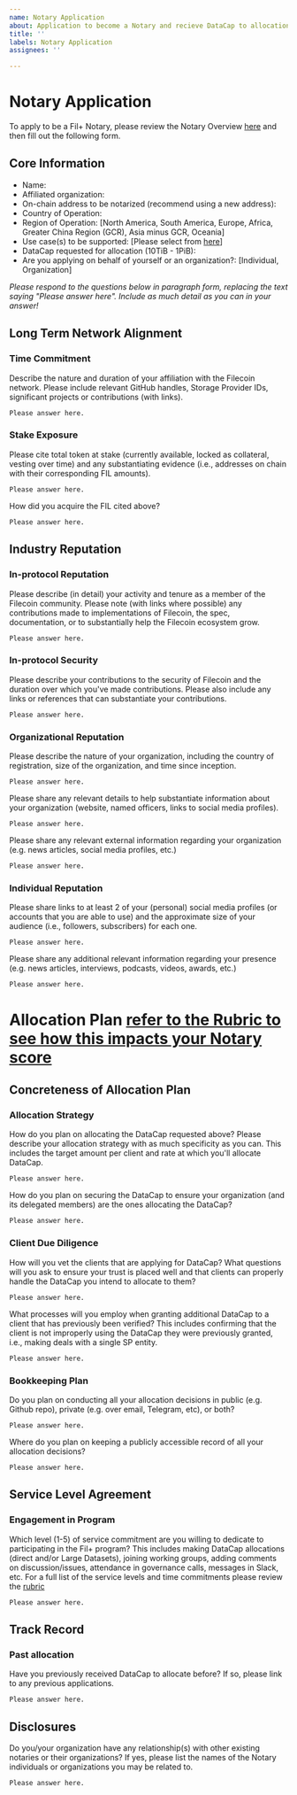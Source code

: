 ```yaml
---
name: Notary Application
about: Application to become a Notary and recieve DataCap to allocation (both new and existing notaries should fill this out)
title: ''
labels: Notary Application
assignees: ''

---
```

# Notary Application

To apply to be a Fil+ Notary, please review the Notary Overview [here](https://github.com/filecoin-project/notary-governance/tree/main/notaries#overview) and then fill out the following form. 

## Core Information
- Name:
- Affiliated organization: 
- On-chain address to be notarized (recommend using a new address):
- Country of Operation: 
- Region of Operation: [North America, South America, Europe, Africa, Greater China Region (GCR), Asia minus GCR, Oceania]
- Use case(s) to be supported: [Please select from [here](https://github.com/filecoin-project/notary-governance/tree/main/notaries)]
- DataCap requested for allocation (10TiB - 1PiB):
- Are you applying on behalf of yourself or an organization?: [Individual, Organization]

_Please respond to the questions below in paragraph form, replacing the text saying "Please answer here". Include as much detail as you can in your answer!_

## Long Term Network Alignment
### Time Commitment
Describe the nature and duration of your affiliation with the Filecoin network. Please include relevant GitHub handles, Storage Provider IDs, significant projects or contributions (with links).
```
Please answer here.
```

### Stake Exposure
Please cite total token at stake (currently available, locked as collateral, vesting over time) and any substantiating evidence (i.e., addresses on chain with their corresponding FIL amounts).
```
Please answer here.
```

How did you acquire the FIL cited above?
```
Please answer here.
```

## Industry Reputation
### In-protocol Reputation
Please describe (in detail) your activity and tenure as a member of the Filecoin community. Please note (with links where possible) any contributions made to implementations of Filecoin, the spec, documentation, or to substantially help the Filecoin ecosystem grow. 
```
Please answer here.
```

### In-protocol Security
Please describe your contributions to the security of Filecoin and the duration over which you've made contributions. Please also include any links or references that can substantiate your contributions. 
```
Please answer here. 
```

### Organizational Reputation
Please describe the nature of your organization, including the country of registration, size of the organization, and time since inception.
```
Please answer here.
```

Please share any relevant details to help substantiate information about your organization (website, named officers, links to social media profiles).
```
Please answer here.
```

Please share any relevant external information regarding your organization (e.g. news articles, social media profiles, etc.)
```
Please answer here.
```

### Individual Reputation
Please share links to at least 2 of your (personal) social media profiles (or accounts that you are able to use) and the approximate size of your audience (i.e., followers, subscribers) for each one.
```
Please answer here.
```

Please share any additional relevant information regarding your presence (e.g. news articles, interviews, podcasts, videos, awards, etc.)
```
Please answer here.
```

# Allocation Plan [refer to the Rubric to see how this impacts your Notary score](https://docs.google.com/spreadsheets/d/172-sbd5qzdbSofvL_C5FHRyXEsTUpMiKspItygAVJA4/edit?usp=sharings)
## Concreteness of Allocation Plan 
### Allocation Strategy
How do you plan on allocating the DataCap requested above? Please describe your allocation strategy with as much specificity as you can. This includes the target amount per client and rate at which you'll allocate DataCap.
```
Please answer here.
```

How do you plan on securing the DataCap to ensure your organization (and its delegated members) are the ones allocating the DataCap?
```
Please answer here.
```

### Client Due Diligence
How will you vet the clients that are applying for DataCap? What questions will you ask to ensure your trust is placed well and that clients can properly handle the DataCap you intend to allocate to them? 
```
Please answer here. 
```

What processes will you employ when granting additional DataCap to a client that has previously been verified? This includes confirming that the client is not improperly using the DataCap they were previously granted, i.e., making deals with a single SP entity.
```
Please answer here. 
```

### Bookkeeping Plan
Do you plan on conducting all your allocation decisions in public (e.g. Github repo), private (e.g. over email, Telegram, etc), or both? 
```
Please answer here. 
```

Where do you plan on keeping a publicly accessible record of all your allocation decisions?
```
Please answer here.
```

## Service Level Agreement
### Engagement in Program
Which level (1-5) of service commitment are you willing to dedicate to participating in the Fil+ program? This includes making DataCap allocations (direct and/or Large Datasets), joining working groups, adding comments on discussion/issues, attendance in governance calls, messages in Slack, etc. For a full list of the service levels and time commitments please review the [rubric](https://github.com/filecoin-project/notary-governance/issues/630) 
```
Please answer here.
```


## Track Record
### Past allocation 
Have you previously received DataCap to allocate before? If so, please link to any previous applications.
```
Please answer here.
```

## Disclosures
Do you/your organization have any relationship(s) with other existing notaries or their organizations? If yes, please list the names of the Notary individuals or organizations you may be related to.
```
Please answer here.
```
